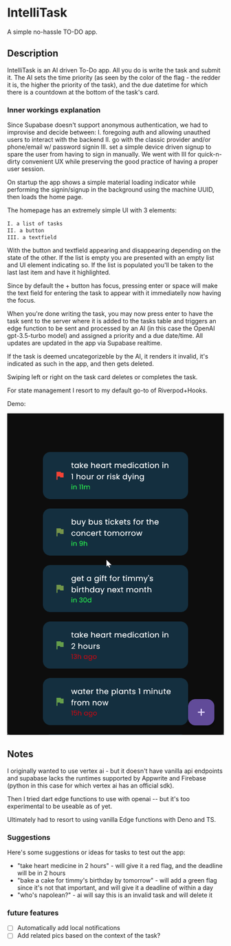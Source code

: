 # IntelliTask

A simple no-hassle TO-DO app.

## Description

IntelliTask is an AI driven To-Do app. All you do is write the task and submit it. The AI sets the time priority (as seen by the color of the flag - the redder it is, the higher the priority of the task), and the due datetime for which there is a countdown at the bottom of the task's card.

### Inner workings explanation
Since Supabase doesn't support anonymous authentication, we had to improvise and decide between:
    I. foregoing auth and allowing unauthed users to interact with the backend
   II. go with the classic provider and/or phone/email w/ password signin
   III. set a simple device driven signup to spare the user from having to sign in manually.
We went with III for quick-n-dirty convenient UX while preserving the good practice of having a proper user session.

On startup the app shows a simple material loading indicator while performing the signin/signup in the background using the machine UUID, then loads the home page.

The homepage has an extremely simple UI with 3 elements:

    I. a list of tasks
    II. a button
    III. a textfield
    
With the button and textfield appearing and disappearing depending on the state of the other. If the list is empty you are presented with an empty list and UI element indicating so. If the list is populated you'll be taken to the last last item and have it highlighted. 

Since by default the + button has focus, pressing enter or space will make the text field for entering the task to appear with it immediatelly now having the focus.

When you're done writing the task, you may now press enter to have the task sent to the server where it is added to the tasks table and triggers an edge function to be sent and processed by an AI (in this case the OpenAI gpt-3.5-turbo model) and assigned a priority and a due date/time. All updates are updated in the app via Supabase realtime.

If the task is deemed uncategorizeble by the AI, it renders it invalid, it's indicated as such in the app, and then gets deleted.

Swiping left or right on the task card deletes or completes the task.

For state management I resort to my default go-to of Riverpod+Hooks.

Demo:

![demo](.github/intellitask_demo.gif)

## Notes

I originally wanted to use vertex ai - but it doesn't have vanilla api endpoints and supabase lacks the runtimes supported by Appwrite and Firebase (python in this case for which vertex ai has an official sdk).

Then I tried dart edge functions to use with openai -- but it's too experimental to be useable as of yet.

Ultimately had to resort to using vanilla Edge functions with Deno and TS.

### Suggestions

Here's some suggestions or ideas for tasks to test out the app:
* "take heart medicine in 2 hours" - will give it a red flag, and the deadline will be in 2 hours
* "bake a cake for timmy's birthday by tomorrow" - will add a green flag since it's not that important, and will give it a deadline of within a day
* "who's napolean?" - ai will say this is an invalid task and will delete it

### future features
- [ ] Automatically add local notifications
- [ ] Add related pics based on the context of the task?